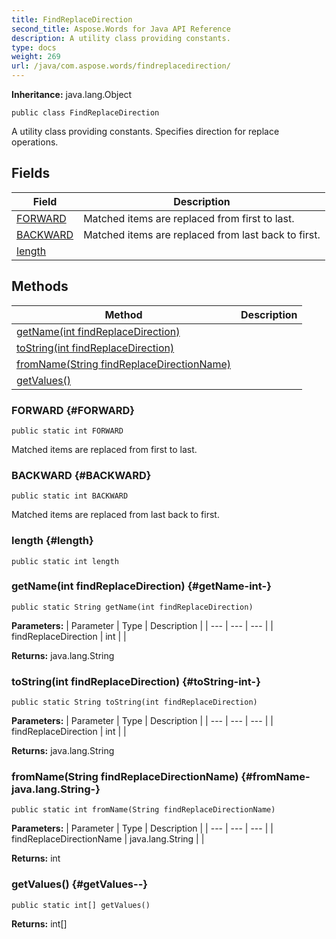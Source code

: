 ```yaml
---
title: FindReplaceDirection
second_title: Aspose.Words for Java API Reference
description: A utility class providing constants.
type: docs
weight: 269
url: /java/com.aspose.words/findreplacedirection/
---
```


**Inheritance:**
java.lang.Object
```
public class FindReplaceDirection
```

A utility class providing constants. Specifies direction for replace operations.
## Fields

| Field | Description |
| --- | --- |
| [FORWARD](#FORWARD) | Matched items are replaced from first to last. |
| [BACKWARD](#BACKWARD) | Matched items are replaced from last back to first. |
| [length](#length) |  |
## Methods

| Method | Description |
| --- | --- |
| [getName(int findReplaceDirection)](#getName-int-) |  |
| [toString(int findReplaceDirection)](#toString-int-) |  |
| [fromName(String findReplaceDirectionName)](#fromName-java.lang.String-) |  |
| [getValues()](#getValues--) |  |
### FORWARD {#FORWARD}
```
public static int FORWARD
```


Matched items are replaced from first to last.

### BACKWARD {#BACKWARD}
```
public static int BACKWARD
```


Matched items are replaced from last back to first.

### length {#length}
```
public static int length
```


### getName(int findReplaceDirection) {#getName-int-}
```
public static String getName(int findReplaceDirection)
```




**Parameters:**
| Parameter | Type | Description |
| --- | --- | --- |
| findReplaceDirection | int |  |

**Returns:**
java.lang.String
### toString(int findReplaceDirection) {#toString-int-}
```
public static String toString(int findReplaceDirection)
```




**Parameters:**
| Parameter | Type | Description |
| --- | --- | --- |
| findReplaceDirection | int |  |

**Returns:**
java.lang.String
### fromName(String findReplaceDirectionName) {#fromName-java.lang.String-}
```
public static int fromName(String findReplaceDirectionName)
```




**Parameters:**
| Parameter | Type | Description |
| --- | --- | --- |
| findReplaceDirectionName | java.lang.String |  |

**Returns:**
int
### getValues() {#getValues--}
```
public static int[] getValues()
```




**Returns:**
int[]
